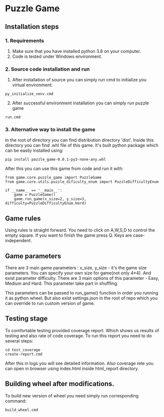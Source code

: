 # Puzzle Game
## Installation steps
### 1. Requirements
1. Make sure that you have installed python 3.8 on your computer.
2. Code is tested under Windows environment.
### 2. Source code installation and run
1. After installation of source you can simply run cmd to initialize you virtual environment:
```
py_initialize_venv.cmd
```
2. After successful environment installation you can simply run puzzle game
```
run.cmd
```
### 3. Alternative way to install the game
In the root of directory you can find distribution directory 'dist'. Inside this directory you can find .whl file of this game.
It's built python package which can be easily installed using:
```
pip install pazzle_game-0.0.1-py3-none-any.whl
```
After this you can use this game from code and run it with:
```
from game.core.puzzle_game import PuzzleGame
from game.core.utils.puzzle_dificulty_enum import PuzzleDifficultyEnum

if __name__ == '__main__':
    game = PuzzleGame()
    game.run_game(x_size=2, y_size=3, difficulty=PuzzleDifficultyEnum.Hard)
```
## Game rules
Using rules is straight forward. You need to click on A,W,S,D to control the empty square.
If you want to finish the game press Q.
Keys are case-independent.
## Game parameters
There are 3 main game parameters : x_size, y_size - it's the game size parameters.
You can specify your own size for game(not only 4*4).
And exist parameter difficulty. There are 3 main options of this parameter - Easy, Medium and Hard.
This parameter take part in shuffling.

This parameters can be passed to run_game() function in order you running it as python wheel.
But also exist settings.json in the root of repo which you can override to run custom version of game.
## Testing stage
To comfortable testing provided coverage report. Which shows us results of testing and also rate of code coverage.
To run this report you need to do several steps:
```
cd test_coverage
create-report.cmd
```
After this in logs you will see detailed information.
Also coverage rete you can open in browser using index.html inside html_report directory.
## Building wheel after modifications.
To build new version of wheel you need simply run corresponding command:
```
build_wheel.cmd
```





